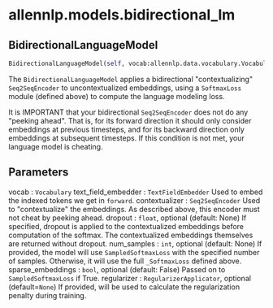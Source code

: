 # allennlp.models.bidirectional_lm

## BidirectionalLanguageModel
```python
BidirectionalLanguageModel(self, vocab:allennlp.data.vocabulary.Vocabulary, text_field_embedder:allennlp.modules.text_field_embedders.text_field_embedder.TextFieldEmbedder, contextualizer:allennlp.modules.seq2seq_encoders.seq2seq_encoder.Seq2SeqEncoder, dropout:float=None, num_samples:int=None, sparse_embeddings:bool=False, initializer:allennlp.nn.initializers.InitializerApplicator=None, regularizer:Union[allennlp.nn.regularizers.regularizer_applicator.RegularizerApplicator, NoneType]=None) -> None
```

The ``BidirectionalLanguageModel`` applies a bidirectional "contextualizing"
``Seq2SeqEncoder`` to uncontextualized embeddings, using a ``SoftmaxLoss``
module (defined above) to compute the language modeling loss.

It is IMPORTANT that your bidirectional ``Seq2SeqEncoder`` does not do any
"peeking ahead". That is, for its forward direction it should only consider
embeddings at previous timesteps, and for its backward direction only embeddings
at subsequent timesteps. If this condition is not met, your language model is
cheating.

Parameters
----------
vocab : ``Vocabulary``
text_field_embedder : ``TextFieldEmbedder``
    Used to embed the indexed tokens we get in ``forward``.
contextualizer : ``Seq2SeqEncoder``
    Used to "contextualize" the embeddings. As described above,
    this encoder must not cheat by peeking ahead.
dropout : ``float``, optional (default: None)
    If specified, dropout is applied to the contextualized embeddings before computation of
    the softmax. The contextualized embeddings themselves are returned without dropout.
num_samples : ``int``, optional (default: None)
    If provided, the model will use ``SampledSoftmaxLoss``
    with the specified number of samples. Otherwise, it will use
    the full ``_SoftmaxLoss`` defined above.
sparse_embeddings : ``bool``, optional (default: False)
    Passed on to ``SampledSoftmaxLoss`` if True.
regularizer : ``RegularizerApplicator``, optional (default=``None``)
    If provided, will be used to calculate the regularization penalty during training.

